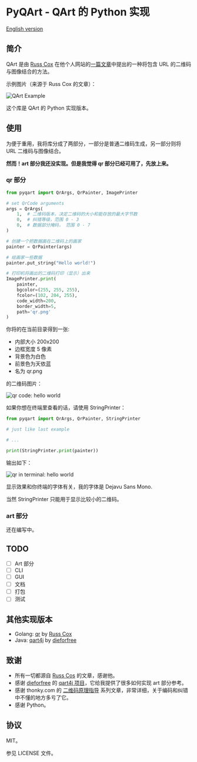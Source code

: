 # PyQArt - QArt 的  Python 实现

[English version]((https://github.com/7sDream/pyqart/blob/master/README.md))

## 简介

QArt 是由 [Russ Cox][russ_cos_google_plus] 在他个人网站的[一篇文章][qart_article]中提出的一种将包含 URL 的二维码与图像结合的方法。

示例图片（来源于 Russ Cox 的文章）：

![QArt Example](http://ww4.sinaimg.cn/large/88e401f0gw1f6dl845naoj205g05ga9y.jpg)

这个库是 QArt 的 Python 实现版本。

## 使用

为便于重用，我将库分成了两部分，一部分是普通二维码生成，另一部分则将 URL 二维码与图像结合。

**然而！art 部分我还没实现。但是我觉得 qr 部分已经可用了，先放上来。**

### qr 部分

```python
from pyqart import QrArgs, QrPainter, ImagePrinter

# set QrCode arguments
args = QrArgs(
    1,  # 二维码版本，决定二维码的大小和能存放的最大字节数
    0,  # 纠错等级，范围 0 - 3
    0,  # 数据部分掩码， 范围 0 - 7
)

# 创建一个把数据画在二维码上的画家
painter = QrPainter(args)

# 给画家一些数据
painter.put_string("Hello world!")

# 打印机将画出的二维码打印（显示）出来
ImagePrinter.print(
    painter,
    bgcolor=(255, 255, 255),
    fcolor=(102, 204, 255),
    code_width=200,
    border_width=5,
    path='qr.png'
)
```

你将的在当前目录得到一张:

- 内部大小 200x200
- 边框宽度 5 像素
- 背景色为白色
- 前景色为天依蓝
- 名为 qr.png

的二维码图片：

![qr code: hello world](http://ww4.sinaimg.cn/large/88e401f0gw1f6dmbn4xp6j205u05u0t4.jpg)

如果你想在终端里查看的话，请使用 StringPrinter：

```python
from pyqart import QrArgs, QrPainter, StringPrinter

# just like last example

# ...

print(StringPrinter.print(painter))
```

输出如下：

![qr in terminal: hello world](http://ww4.sinaimg.cn/large/88e401f0gw1f6do76nvtyj20d00963zr.jpg)

显示效果和你终端的字体有关，我的字体是 Dejavu Sans Mono.

当然 StringPrinter 只能用于显示比较小的二维码。

### art 部分

还在编写中。

## TODO

- [ ] Art 部分
- [ ] CLI
- [ ] GUI
- [ ] 文档
- [ ] 打包
- [ ] 测试

## 其他实现版本

- Golang: [qr][qr] by [Russ Cox][russ_cos_google_plus]
- Java: [qart4j][qart4j] by [dieforfree][dieforfree]

## 致谢

- 所有一切都源自 [Russ Cos][russ_cos_google_plus] 的文章，感谢他。
- 感谢 [dieforfree][dieforfree] 的 [qart4j 项目][qart4j]，它给我提供了很多如何实现 art 部分参考。
- 感谢 thonky.com 的 [二维码原理指导][tutorial] 系列文章，非常详细，关于编码和纠错中不懂的地方多亏了它。
- 感谢 Python。

## 协议

MIT。

参见 LICENSE 文件。

[russ_cos_google_plus]: https://plus.google.com/+RussCox-rsc
[qart_article]: http://research.swtch.com/qart
[qr]: https://code.google.com/p/rsc/source/browse/qr
[dieforfree]: https://github.com/dieforfree
[qart4j]: https://github.com/dieforfree/qart4j
[tutorial]: http://www.thonky.com/qr-code-tutorial/
